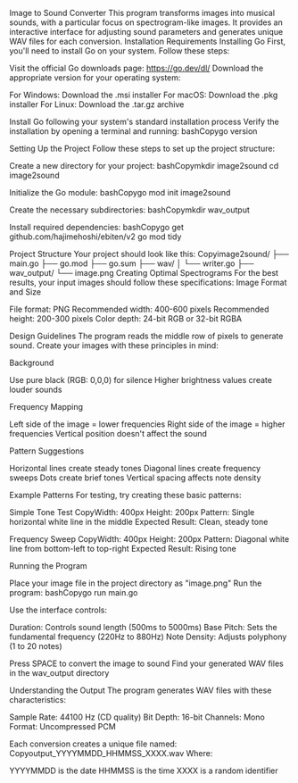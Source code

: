 Image to Sound Converter
This program transforms images into musical sounds, with a particular focus on spectrogram-like images. It provides an interactive interface for adjusting sound parameters and generates unique WAV files for each conversion.
Installation Requirements
Installing Go
First, you'll need to install Go on your system. Follow these steps:

Visit the official Go downloads page: https://go.dev/dl/
Download the appropriate version for your operating system:

For Windows: Download the .msi installer
For macOS: Download the .pkg installer
For Linux: Download the .tar.gz archive


Install Go following your system's standard installation process
Verify the installation by opening a terminal and running:
bashCopygo version


Setting Up the Project
Follow these steps to set up the project structure:

Create a new directory for your project:
bashCopymkdir image2sound
cd image2sound

Initialize the Go module:
bashCopygo mod init image2sound

Create the necessary subdirectories:
bashCopymkdir wav_output

Install required dependencies:
bashCopygo get github.com/hajimehoshi/ebiten/v2
go mod tidy


Project Structure
Your project should look like this:
Copyimage2sound/
├── main.go
├── go.mod
├── go.sum
├── wav/
│   └── writer.go
├── wav_output/
└── image.png
Creating Optimal Spectrograms
For the best results, your input images should follow these specifications:
Image Format and Size

File format: PNG
Recommended width: 400-600 pixels
Recommended height: 200-300 pixels
Color depth: 24-bit RGB or 32-bit RGBA

Design Guidelines
The program reads the middle row of pixels to generate sound. Create your images with these principles in mind:

Background

Use pure black (RGB: 0,0,0) for silence
Higher brightness values create louder sounds


Frequency Mapping

Left side of the image = lower frequencies
Right side of the image = higher frequencies
Vertical position doesn't affect the sound


Pattern Suggestions

Horizontal lines create steady tones
Diagonal lines create frequency sweeps
Dots create brief tones
Vertical spacing affects note density



Example Patterns
For testing, try creating these basic patterns:

Simple Tone Test
CopyWidth: 400px
Height: 200px
Pattern: Single horizontal white line in the middle
Expected Result: Clean, steady tone

Frequency Sweep
CopyWidth: 400px
Height: 200px
Pattern: Diagonal white line from bottom-left to top-right
Expected Result: Rising tone


Running the Program

Place your image file in the project directory as "image.png"
Run the program:
bashCopygo run main.go

Use the interface controls:

Duration: Controls sound length (500ms to 5000ms)
Base Pitch: Sets the fundamental frequency (220Hz to 880Hz)
Note Density: Adjusts polyphony (1 to 20 notes)


Press SPACE to convert the image to sound
Find your generated WAV files in the wav_output directory

Understanding the Output
The program generates WAV files with these characteristics:

Sample Rate: 44100 Hz (CD quality)
Bit Depth: 16-bit
Channels: Mono
Format: Uncompressed PCM

Each conversion creates a unique file named:
Copyoutput_YYYYMMDD_HHMMSS_XXXX.wav
Where:

YYYYMMDD is the date
HHMMSS is the time
XXXX is a random identifier

